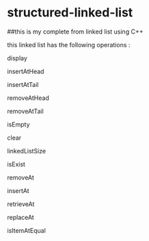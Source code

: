 # structured-linked-list
##this is my complete from linked list using C++ 

this linked list has the following operations :

display

insertAtHead

insertAtTail

removeAtHead

removeAtTail

isEmpty

clear

linkedListSize

isExist

removeAt

insertAt

retrieveAt

replaceAt

isItemAtEqual
